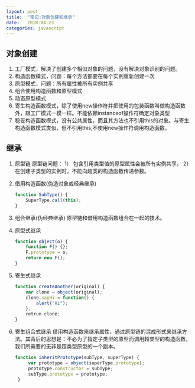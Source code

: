 ```yaml
---
layout: post
title:  "笔记:对象创建和继承"
date:   2018-04-23 
categories: javascript
---
```


## 对象创建
1. 工厂模式，解决了创建多个相似对象的问题，没有解决对象识别的问题。
2. 构造函数模式，问题：每个方法都要在每个实例重新创建一次
3. 原型模式，问题：所有属性被所有实例共享
4. 组合使用构造函数和原型模式
5. 动态原型模式
6. 寄生构造函数模式，除了使用new操作符并把使用的包装函数叫做构造函数外，跟工厂模式一模一样。不能依赖instanceof操作符确定对象类型
7. 稳妥构造函数模式，没有公共属性，而且其方法也不引用this的对象。与寄生构造函数模式类似，但不引用this,不使用new操作符调用构造函数。


## 继承
1. 原型链
	原型链问题：
 	1） 包含引用类型值的原型属性会被所有实例共享。
	2） 在创建子类型的实例时，不能向超类的构造函数传递参数。

2. 借用构造函数(伪造对象或经典继承)

	```javascript
	function SubType() {
		SuperType.call(this);
	}
	```

3. 组合继承(伪经典继承)
	原型链和借用构造函数组合在一起的技术。

4. 原型式继承

	```javascript
    function object(o) {
		function F() {};
		F.prototype = o;
		return new F();
	}
	```

5. 寄生式继承

	```javascript
	function createAnother(original) {
		var clone = object(original);
		clone.sayHi = function() {
			alert("Hi");
		};
		retrun clone;
	}
	```
6. 寄生组合式继承
	借用构造函数来继承属性，通过原型链的混成形式来继承方法。其背后的思想是：不必为了指定子类型的原型而调用超类型的构造函数，我们所需要的无非是超类型原型的一个副本。

   ```javascript
   function inheritPrototype(subType, superType) {
		var prototype = object(superType.prototype);
		prototype.constructor = subType;
		subType.prototype = prototype;
	}
   ```